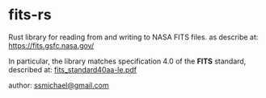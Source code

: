 # fits-rs

Rust library for reading from and writing to NASA FITS files.  as describe at: <https://fits.gsfc.nasa.gov/>

In particular, the library matches specification 4.0 of the **FITS** standard, described at: [fits_standard40aa-le.pdf](https://fits.gsfc.nasa.gov/standard40/fits_standard40aa-le.pdf)

author: [ssmichael@gmail.com](mailto:ssmichael@gmail.com)